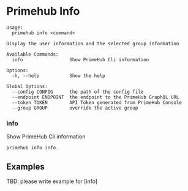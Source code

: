 
# Primehub Info

```
Usage: 
  primehub info <command>

Display the user information and the selected group information

Available Commands:
  info                 Show PrimeHub Cli information

Options:
  -h, --help           Show the help

Global Options:
  --config CONFIG      the path of the config file
  --endpoint ENDPOINT  the endpoint to the PrimeHub GraphQL URL
  --token TOKEN        API Token generated from PrimeHub Console
  --group GROUP        override the active group

```


### info

Show PrimeHub Cli information


```
primehub info info
```
 



 

## Examples

TBD: please write example for [info]